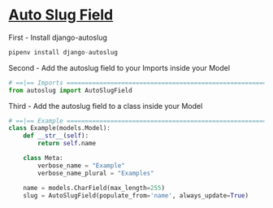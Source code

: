 # [Auto Slug Field](https://github.com/justinmayer/django-autoslug)

First - Install django-autoslug

```python
pipenv install django-autoslug
```

Second - Add the autoslug field to your Imports inside your Model

```python
# ==|== Imports ====================================================================================
from autoslug import AutoSlugField
```

Third - Add the autoslug field to a class inside your Model

```python
# ==|== Example ====================================================================================
class Example(models.Model):
    def __str__(self):
        return self.name

    class Meta:
        verbose_name = "Example"
        verbose_name_plural = "Examples"

    name = models.CharField(max_length=255)
    slug = AutoSlugField(populate_from='name', always_update=True)
```

